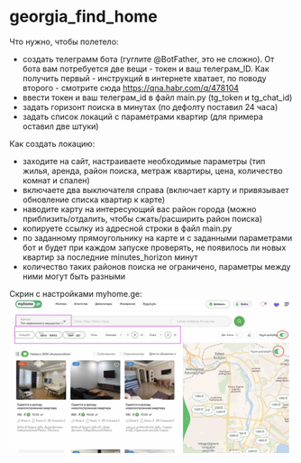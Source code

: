 # georgia_find_home

Что нужно, чтобы полетело:
- создать телеграмм бота (гуглите @BotFather, это не сложно). От бота вам потребуется две вещи - токен и ваш телеграм_ID. Как получить первый - инструкций в интернете хватает, по поводу второго - смотрите сюда https://qna.habr.com/q/478104
- ввести токен и ваш телеграм_id в файл main.py (tg_token и tg_chat_id)
- задать горизонт поиска в минутах (по дефолту поставил 24 часа)
- задать список локаций с параметрами квартир (для примера оставил две штуки)

Как создать локацию:
- заходите на сайт, настраиваете необходимые параметры (тип жилья, аренда, район поиска, метраж квартиры, цена, количество комнат и спален)
- включаете два выключателя справа (включает карту и привязывает обновление списка квартир к карте)
- наводите карту на интересующий вас район города (можно приблизить/отдалить, чтобы сжать/расширить район поиска)
- копируете ссылку из адресной строки в файл main.py
- по заданному прямоугольнику на карте и с заданными параметрами бот и будет при каждом запуске проверять, не появилось ли новых квартир за последние minutes_horizon минут
- количество таких районов поиска не ограничено, параметры между ними могут быть разными

Скрин с настройками myhome.ge:
![img.jpg](https://github.com/arwshkin/georgia_find_home/blob/main/img.jpg)